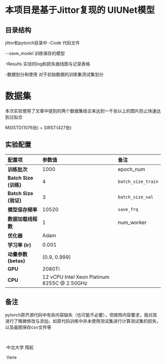 # 本项目是基于Jittor复现的 UIUNet模型

## 目录结构

jittor和pytorch目录中
-Code 						代码文件

--save_model            训练保存的模型

-Results					  实验的log和损失曲线图与记录表格

-数据划分和使用        对于初始数据的训练集测试集划分



# 数据集

本次实验使用了文章中提到的两个数据集结合来达到一千张以上的图片防止快速达到过拟合

MSISTD(1076张) + SIRST(427张)

## 实验配置

| **配置项**            | **参数值**                                  | **备注**           |
| :-------------------- | :------------------------------------------ | :----------------- |
| **训练批次**          | 1000                                        | epoch_num          |
| **Batch Size (训练)** | 4                                           | `batch_size_train` |
| **Batch Size (验证)** | 3                                           | `batch_size_val`   |
| **模型保存频率**      | 10520                                       | `save_frq`         |
| **数据加载线程数**    | 1                                           | num_worker         |
| **优化器**            | Adam                                        |                    |
| **学习率 (lr)**       | 0.001                                       |                    |
| **动量参数 (betas)**  | (0.9, 0.999)                                |                    |
| **GPU**               | 2080Ti                                      |                    |
| **CPU**               | 12 vCPU Intel Xeon Platinum 8255C @ 2.50GHz |                    |



## 备注

pytorch原开源代码中有些内容缺失（也可能不必要），但按照内容要求，我对其进行了略微修改与添加，如原代码训练中并未使用测试集进行计算测试集的损失，以及画图保存csv文件等











​																			

​																																																			   中北大学 隋航

​																																																							  Vane